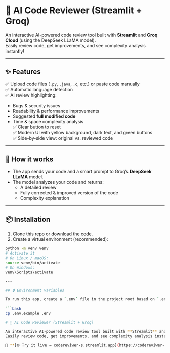 # 🤖 AI Code Reviewer (Streamlit + Groq)

An interactive AI-powered code review tool built with **Streamlit** and **Groq Cloud** (using the DeepSeek LLaMA model).  
Easily review code, get improvements, and see complexity analysis instantly!

---

## ✨ Features

✅ Upload code files (`.py`, `.java`, `.c`, etc.) or paste code manually  
✅ Automatic language detection  
✅ AI review highlighting:
- Bugs & security issues
- Readability & performance improvements
- Suggested **full modified code**
- Time & space complexity analysis  
✅ Clear button to reset  
✅ Modern UI with yellow background, dark text, and green buttons  
✅ Side-by-side view: original vs. reviewed code

---

## 🚀 How it works

- The app sends your code and a smart prompt to Groq’s **DeepSeek LLaMA** model.
- The model analyzes your code and returns:
  - A detailed review
  - Fully corrected & improved version of the code
  - Complexity explanation

---

## 📦 Installation

1. Clone this repo or download the code.
2. Create a virtual environment (recommended):

```bash
python -m venv venv
# Activate it
# On Linux / macOS:
source venv/bin/activate
# On Windows:
venv\Scripts\activate

---

## 🔒 Environment Variables

To run this app, create a `.env` file in the project root based on `.env.example`:

```bash
cp .env.example .env

# 🤖 AI Code Reviewer (Streamlit + Groq)

An interactive AI-powered code review tool built with **Streamlit** and **Groq Cloud** (using the DeepSeek LLaMA model).  
Easily review code, get improvements, and see complexity analysis instantly!

🚀 **[🌐 Try it live → codereviwer-s.streamlit.app](https://codereviwer-s.streamlit.app/)**  


